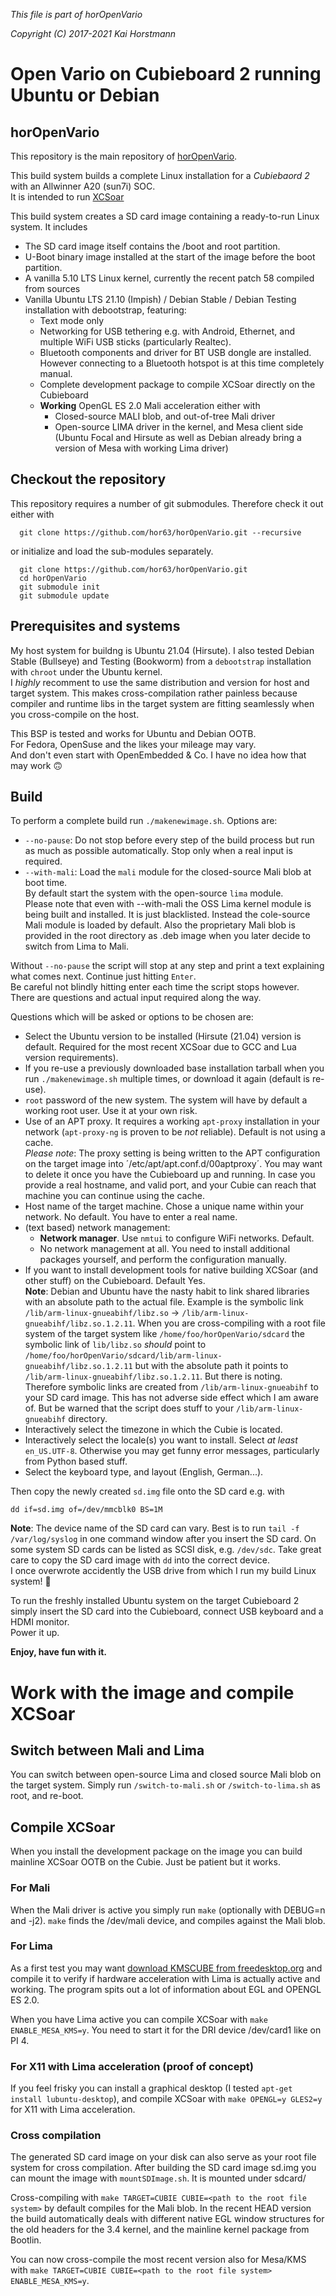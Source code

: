 *This file is part of horOpenVario*

*Copyright (C) 2017-2021  Kai Horstmann*

# Open Vario on Cubieboard 2 running Ubuntu or Debian
## horOpenVario

This repository is the main repository of [horOpenVario](https://github.com/hor63/horOpenVario.git).

This build system builds a complete Linux installation for a *Cubiebaord 2* with an Allwinner A20 (sun7i) SOC.   
It is intended to run [XCSoar](https://xcsoar.org)

This build system creates a SD card image containing a ready-to-run Linux system.
It includes
- The SD card image itself contains the /boot and root partition. 
- U-Boot binary image installed at the start of the image before the boot partition.
- A vanilla 5.10 LTS Linux kernel, currently the recent patch 58 compiled from sources
- Vanilla Ubuntu LTS 21.10 (Impish) / Debian Stable / Debian Testing installation with debootstrap, featuring:
  - Text mode only
  - Networking for USB tethering e.g. with Android, Ethernet, and multiple WiFi USB sticks (particularly Realtec).
  - Bluetooth components and driver for BT USB dongle are installed. However connecting to a Bluetooth hotspot is at this time completely manual.
  - Complete development package to compile XCSoar directly on the Cubieboard
  - **Working** OpenGL ES 2.0 Mali acceleration either with
    -  Closed-source MALI blob, and out-of-tree Mali driver
    -  Open-source LIMA driver in the kernel, and Mesa client side (Ubuntu Focal and Hirsute as well as Debian already bring a version of Mesa with working Lima driver)


## Checkout the repository

This repository requires a number of git submodules.
Therefore check it out either with
```
  git clone https://github.com/hor63/horOpenVario.git --recursive
```
or initialize and load the sub-modules separately.
```
  git clone https://github.com/hor63/horOpenVario.git
  cd horOpenVario
  git submodule init
  git submodule update
```

## Prerequisites and systems

My host system for buildng is Ubuntu 21.04 (Hirsute).
I also tested Debian Stable (Bullseye) and Testing (Bookworm) from a `debootstrap` installation with `chroot` under the Ubuntu kernel.  
I *highly* recomment to use the same distribution and version for host and target system.
This makes cross-compilation rather painless because compiler and runtime libs in the target system are fitting seamlessly when you cross-compile on the host.

This BSP is tested and works for Ubuntu and Debian OOTB.  
For Fedora, OpenSuse and the likes your mileage may vary.   
And don't even start with OpenEmbedded & Co. I have no idea how that may work :upside_down_face:

## Build

To perform a complete build run `./makenewimage.sh`.
Options are:
- `--no-pause`: Do not stop before every step of the build process but run as much as possible automatically. Stop only when a real input is required.
- `--with-mali`: Load the `mali` module for the closed-source Mali blob at boot time.  
  By default start the system with the open-source `lima` module.   
  Please note that even with --with-mali the OSS Lima kernel module is being built and installed. It is just blacklisted. Instead the cole-source Mali module is loaded by default.
  Also the proprietary Mali blob is provided in the root directory as .deb image when you later decide to switch from Lima to Mali.

Without `--no-pause` the script will stop at any step and print a text explaining what comes next. Continue just hitting `Enter`.  
Be careful not blindly hitting enter each time the script stops however. There are questions and actual input required along the way.  

Questions which will be asked or options to be chosen are:
- Select the Ubuntu version to be installed (Hirsute (21.04) version is default. Required for the most recent XCSoar due to GCC and Lua version requirements).
- If you re-use a previously downloaded base installation tarball when you run `./makenewimage.sh` multiple times, or download it again (default is re-use).
- `root` password of the new system. The system will have by default a working root user. Use it at your own risk.
- Use of an APT proxy. It requires a working `apt-proxy` installation in your network (`apt-proxy-ng` is proven to be *not* reliable). Default is not using a cache.  
  *Please note*: The proxy setting is being written to the APT configuration on the target image into ´/etc/apt/apt.conf.d/00aptproxy´. You may want to delete it once you have the Cubieboard up and running. In case you provide a real hostname, and valid port, and your Cubie can reach that machine you can continue using the cache.
- Host name of the target machine. Chose a unique name within your network. No default. You have to enter a real name.
- (text based) network management:
  - **Network manager**. Use `nmtui` to configure WiFi networks. Default.
  - No network management at all. You need to install additional packages yourself, and perform the configuration manually.
- If you want to install development tools for native building XCSoar (and other stuff) on the Cubieboard. Default Yes.  
  **Note**: Debian and Ubuntu have the nasty habit to link shared libraries with an absolute path to the actual file.
  Example is the symbolic link `/lib/arm-linux-gnueabihf/libz.so` -> `/lib/arm-linux-gnueabihf/libz.so.1.2.11`. When you are cross-compiling with a root file system of the
  target system like `/home/foo/horOpenVario/sdcard` the symbolic link of `lib/libz.so` *should* point to
  `/home/foo/horOpenVario/sdcard/lib/arm-linux-gnueabihf/libz.so.1.2.11` but with the absolute path it points to `/lib/arm-linux-gnueabihf/libz.so.1.2.11`. But there is noting.  
  Therefore symbolic links are created from `/lib/arm-linux-gnueabihf` to your SD card image. This has not adverse side effect which I am aware of. But be warned that the script does stuff to your `/lib/arm-linux-gnueabihf` directory.
- Interactively select the timezone in which the Cubie is located.
- Interactively select the locale(s) you want to install. Select *at least* `en_US.UTF-8`. Otherwise you may get funny error messages, particularly from Python based stuff.
- Select the keyboard type, and layout (English, German...).

Then copy the newly created `sd.img` file onto the SD card e.g. with 
```
dd if=sd.img of=/dev/mmcblk0 BS=1M
```
**Note**: The device name of the SD card can vary. Best is to run `tail -f /var/log/syslog` in one command window after you insert the SD card.
On some system SD cards can be listed as SCSI disk, e.g. `/dev/sdc`. Take great care to copy the SD card image with `dd` into the correct device.  
I once overwrote accidently the USB drive from which I run my build Linux system! :facepalm:

To run the freshly installed Ubuntu system on the target Cubieboard 2 simply insert the SD card into the Cubieboard, connect USB keyboard and a HDMI monitor.  
Power it up.

**Enjoy, have fun with it.**

# Work with the image and compile XCSoar

## Switch between Mali and Lima

You can switch between open-source Lima and closed source Mali blob on the target system. Simply run `/switch-to-mali.sh` or `/switch-to-lima.sh` as root, and re-boot.

## Compile XCSoar
When you install the development package on the image you can build mainline XCSoar OOTB on the Cubie. Just be patient but it works.

### For Mali
When the Mali driver is active you simply run `make` (optionally with DEBUG=n and -j2). `make` finds the /dev/mali device, and compiles against the Mali blob.

### For Lima
As a first test you may want [download KMSCUBE from freedesktop.org](https://gitlab.freedesktop.org/mesa/kmscube.git) and compile it to verify if hardware acceleration with Lima is actually active and working. The program spits out a lot of information about EGL and OPENGL ES 2.0.

When you have Lima active you can compile XCSoar with `make ENABLE_MESA_KMS=y`.
You need to start it for the DRI device /dev/card1 like on PI 4.

### For X11 with Lima acceleration (proof of concept)
If you feel frisky you can install a graphical desktop (I tested `apt-get install lubuntu-desktop`), and compile XCSoar with `make OPENGL=y GLES2=y` for X11 with Lima acceleration.

### Cross compilation

The generated SD card image on your disk can also serve as your root file system for cross compilation. 
After building the SD card image sd.img you can mount the image with `mountSDImage.sh`. It is mounted under sdcard/

Cross-compiling with `make TARGET=CUBIE CUBIE=<path to the root file system>` by default compiles for the Mali blob. In the recent HEAD version the build automatically deals with different native EGL window structures for the old headers for the 3.4 kernel, and the mainline kernel package from Bootlin.

You can now cross-compile the most recent version also for Mesa/KMS with `make TARGET=CUBIE CUBIE=<path to the root file system> ENABLE_MESA_KMS=y`.
